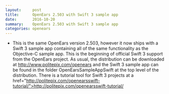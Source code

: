 ```yaml
---
layout:     post
title:      OpenEars 2.503 with Swift 3 sample app
date:       2016-10-20
summary:    OpenEars 2.503 with Swift 3 sample app
categories: openears
---
```

* This is the same OpenEars version 2.503, however it now ships with a Swift 3 sample app containing all of the same functionality as the Objective-C sample app. This is the beginning of official Swift 3 support from the OpenEars project. As usual, the distribution can be downloaded at <a href="http://www.politepix.com/openears">http://www.politepix.com/openears</a> and the Swift 3 sample app can be found in the folder OpenEarsSampleAppSwift at the top level of the distribution. There is a tutorial tool for Swift 3 projects at a href="http://politepix.com/openearsswift-tutorial/">http://politepix.com/openearsswift-tutorial/</a>
